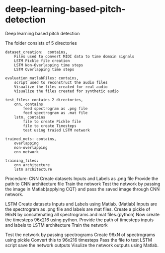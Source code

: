 # deep-learning-based-pitch-detection
Deep learning based pitch detection

The folder consists of 5 directories

	dataset_creation:  contains,
		Files used to convert MIDI data to time domain signals 
		LSTM Pickle file creation
		LSTM Non-Overlapping time steps
		LSTM Overlapping time steps
		
	evaluation_matlabFiles: contains,
		script used to reconstruct the audio files
		Visualize the files created for real audio
		Visualize the files created for synthetic audio
		
	test_files: contains 2 directories,
		cnn, contains
			feed spectrogram as .png file
			feed spectrogram as .mat file 
		lstm, contains
			file to create Pickle file
			file to create Timesteps 
			test using traied LSTM network
	
	trained_nets: contains,
		overlapping 
		non-overlapping
		cnn network
		
	training_files:
		cnn architecture
		lstm architecture
		
		
Procedure:
CNN
Create datasets Inputs and Labels as .png file
Provide the path to CNN architecture file
Train the network
Test the network by passing the image in Matlab(applying CQT) and pass the saved image through CNN network.


LSTM
Create datasets Inputs and Labels using Matlab. (Matlab)
Inputs are the spectrogram as .png file and labels are mat files.
Create a pickle of 96xN by concatenating all spectrograms and mat files.(python)
Now create the timesteps 96x216 using python.
Provide the path of timesteps inputs and labels to LSTM architecture
Train the network

Test the network by passing spectrograms 
	Create 96xN of spectrograms using pickle
	Convert this to 96x216 timesteps
	Pass the file to test LSTM script
	save the network outputs
	Visulize the network outputs using Matlab.
	
	
	
	





